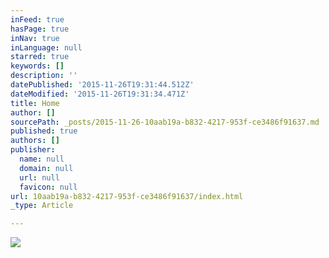 ```yaml
---
inFeed: true
hasPage: true
inNav: true
inLanguage: null
starred: true
keywords: []
description: ''
datePublished: '2015-11-26T19:31:44.512Z'
dateModified: '2015-11-26T19:31:34.471Z'
title: Home
author: []
sourcePath: _posts/2015-11-26-10aab19a-b832-4217-953f-ce3486f91637.md
published: true
authors: []
publisher:
  name: null
  domain: null
  url: null
  favicon: null
url: 10aab19a-b832-4217-953f-ce3486f91637/index.html
_type: Article

---
```

![](https://the-grid-user-content.s3-us-west-2.amazonaws.com/1a1fc39d-35b9-4b12-a952-6aca1dff0757.png)
